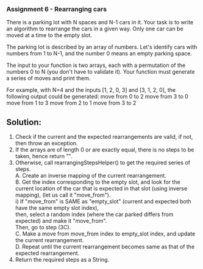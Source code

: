 ### Assignment 6 - Rearranging cars
There is a parking lot with N spaces and N-1 cars in it. Your task is to write an algorithm to rearrange the cars in a given way. Only one car can be moved at a time to the empty slot.

The parking lot is described by an array of numbers. Let's identify cars with numbers from 1 to N-1, and the number 0 means an empty parking space.

The input to your function is two arrays, each with a permutation of the numbers 0 to N (you don't have to validate it). Your function must generate a series of moves and print them.

For example, with N=4 and the inputs [1, 2, 0, 3] and [3, 1, 2, 0], the following output could be generated:
move from 0 to 2
move from 3 to 0
move from 1 to 3
move from 2 to 1
move from 3 to 2

## Solution:  
1. Check if the current and the expected rearrangements are valid, if not, then throw an exception.  
2. If the arrays are of length 0 or are exactly equal, there is no steps to be taken, hence return "".  
3. Otherwise, call rearrangingStepsHelper() to get the required series of steps.   
     A. Create an inverse mapping of the current rearrangement.  
     B. Get the index corresponding to the empty slot, and look for the current location of the car that is expected in that slot (using inverse mapping), (let us call it "move_from").   
          i) If "move_from" is SAME as "empty_slot" (current and expected both have the same empty slot index),  
               then, select a random index (where the car parked differs from expected) and make it "move_from".     
               Then, go to step (3C).  
     C. Make a move from move_from index to empty_slot index, and update the current rearrangement.  
     D. Repeat until the current rearrangement becomes same as that of the expected rearrangement.  
4. Return the required steps as a String.  
